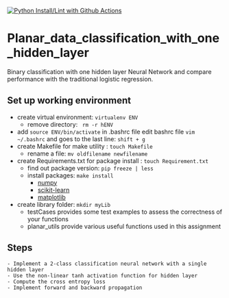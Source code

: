 [![Python Install/Lint with Github Actions](https://github.com/sktan888/Planar_data_classification_with_one_hidden_layer/actions/workflows/main.yml/badge.svg)](https://github.com/sktan888/Planar_data_classification_with_one_hidden_layer/actions/workflows/main.yml)

# Planar_data_classification_with_one_hidden_layer
Binary classification with one hidden layer Neural Network and compare performance with the traditional logistic regression.

## Set up working environment
* create virtual environment: ```virtualenv ENV```
    - remove directory: ``` rm -r hENV```
* add ```source ENV/bin/activate``` in .bashrc file
    edit bashrc file ```vim ~/.bashrc``` and goes to the last line: ```shift + g``` 
* create Makefile for make utility : ``` touch Makefile ```
    - rename a file: ```mv oldfilename newfilename```
* create Requirements.txt for package install : ``` touch Requirement.txt ```
    - find out package version: ```pip freeze | less```
    - install packages: ``` make install ```
        - [numpy](https://www.numpy.org/)
        - [scikit-learn](http://scikit-learn.org/stable/)    
        - [matplotlib](http://matplotlib.org) 
* create library folder: ``` mkdir myLib ```
    - testCases provides some test examples to assess the correctness of your functions
    - planar_utils provide various useful functions used in this assignment

## Steps
    - Implement a 2-class classification neural network with a single hidden layer
    - Use the non-linear tanh activation function for hidden layer
    - Compute the cross entropy loss
    - Implement forward and backward propagation

